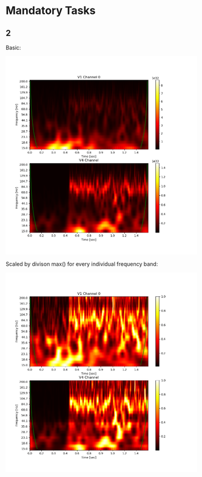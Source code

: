 # Mandatory Tasks

## 2 

Basic: 

![image0.png](image0.png)

Scaled by divison max() for every individual frequency band:

![image1.png](image1.png)
